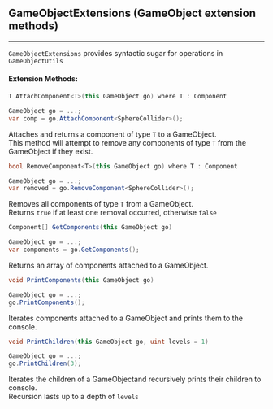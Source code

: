 ## GameObjectExtensions (GameObject extension methods)
***

`GameObjectExtensions` provides syntactic sugar for operations in `GameObjectUtils`<br/>


#### Extension Methods:

```csharp
T AttachComponent<T>(this GameObject go) where T : Component

GameObject go = ...;
var comp = go.AttachComponent<SphereCollider>();
```

Attaches and returns a component of type `T` to a GameObject.<br/>
This method will attempt to remove any components of type `T` from the GameObject if they exist.

```csharp
bool RemoveComponent<T>(this GameObject go) where T : Component

GameObject go = ...;
var removed = go.RemoveComponent<SphereCollider>();
```

Removes all components of type `T` from a GameObject.<br/>
Returns `true` if at least one removal occurred, otherwise `false`


```csharp
Component[] GetComponents(this GameObject go)

GameObject go = ...;
var components = go.GetComponents();
```

Returns an array of components attached to a GameObject.


```csharp
void PrintComponents(this GameObject go)

GameObject go = ...;
go.PrintComponents();
```

Iterates components attached to a GameObject and prints them to the console.


```csharp
void PrintChildren(this GameObject go, uint levels = 1)

GameObject go = ...;
go.PrintChildren(3);
```

Iterates the children of a GameObjectand recursively prints their children to console.<br/>
Recursion lasts up to a depth of `levels`